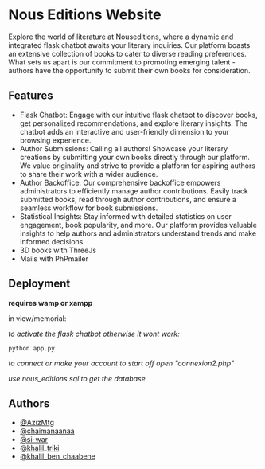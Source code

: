 
# Nous Editions Website

Explore the world of literature at Nouseditions, where a dynamic and integrated flask chatbot awaits your literary inquiries. Our platform boasts an extensive collection of books to cater to diverse reading preferences. What sets us apart is our commitment to promoting emerging talent - authors have the opportunity to submit their own books for consideration.



## Features

- Flask Chatbot: Engage with our intuitive flask chatbot to discover books, get personalized recommendations, and explore literary insights. The chatbot adds an interactive and user-friendly dimension to your browsing experience.
- Author Submissions: Calling all authors! Showcase your literary creations by submitting your own books directly through our platform. We value originality and strive to provide a platform for aspiring authors to share their work with a wider audience.
- Author Backoffice: Our comprehensive backoffice empowers administrators to efficiently manage author contributions. Easily track submitted books, read through author contributions, and ensure a seamless workflow for book submissions.
- Statistical Insights: Stay informed with detailed statistics on user engagement, book popularity, and more. Our platform provides valuable insights to help authors and administrators understand trends and make informed decisions.
- 3D books with ThreeJs
- Mails with PhPmailer


## Deployment

**requires wamp or xampp**

in view/memorial:

*to activate the flask chatbot otherwise it wont work:*
```
python app.py
```
*to connect or make your account to start off open "connexion2.php"*

*use nous_editions.sql to get the database*







## Authors

- [@AzizMtg](https://github.com/AzizMtg)
- [@chaimanaanaa](https://github.com/chaimanaanaa)
- [@si-war](https://github.com/si-war)
- [@khalil_triki](https://github.com/khaliltriki02)
- [@khalil_ben_chaabene](https://github.com/5Obz)




